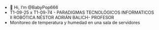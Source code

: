 - 👋 Hi, I’m @BabyPop666
- T1-09-25 x T1-09-74 - PARADIGMAS TECNOLÓGICOS INFORMATICOS II ROBÓTICA   NÉSTOR ADRIÁN BALICH- PROFESOR
- Monitoreo de temperatura y humedad en una sala de servidores

<!---
BabyPop666/BabyPop666 is a ✨ special ✨ repository because its `README.md` (this file) appears on your GitHub profile.
You can click the Preview link to take a look at your changes.
--->
